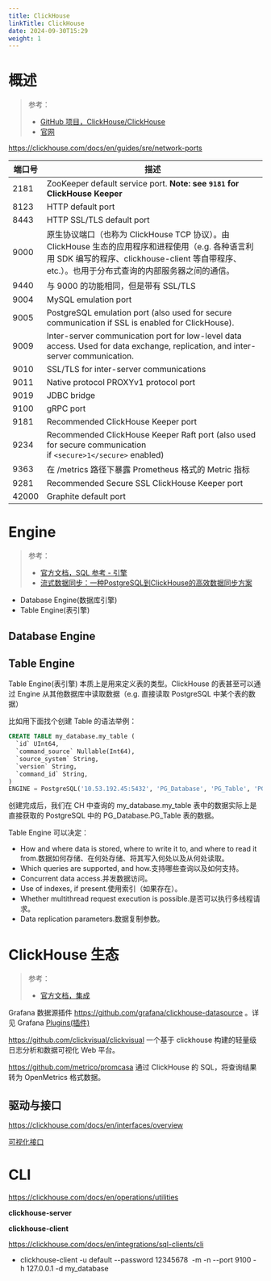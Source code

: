 ```yaml
---
title: ClickHouse
linkTitle: ClickHouse
date: 2024-09-30T15:29
weight: 1
---
```


# 概述

> 参考：
>
> - [GitHub 项目，ClickHouse/ClickHouse](https://github.com/ClickHouse/ClickHouse)
> - [官网](https://clickhouse.com/)


https://clickhouse.com/docs/en/guides/sre/network-ports

| 端口号   | 描述                                                                                                                               |
| ----- | -------------------------------------------------------------------------------------------------------------------------------- |
| 2181  | ZooKeeper default service port. **Note: see `9181` for ClickHouse Keeper**                                                       |
| 8123  | HTTP default port                                                                                                                |
| 8443  | HTTP SSL/TLS default port                                                                                                        |
| 9000  | 原生协议端口（也称为 ClickHouse TCP 协议）。由 ClickHouse 生态的应用程序和进程使用（e.g. 各种语言利用 SDK 编写的程序、clickhouse-client 等自带程序、etc.）。也用于分布式查询的内部服务器之间的通信。 |
| 9440  | 与 9000 的功能相同，但是带有 SSL/TLS                                                                                                        |
| 9004  | MySQL emulation port                                                                                                             |
| 9005  | PostgreSQL emulation port (also used for secure communication if SSL is enabled for ClickHouse).                                 |
| 9009  | Inter-server communication port for low-level data access. Used for data exchange, replication, and inter-server communication.  |
| 9010  | SSL/TLS for inter-server communications                                                                                          |
| 9011  | Native protocol PROXYv1 protocol port                                                                                            |
| 9019  | JDBC bridge                                                                                                                      |
| 9100  | gRPC port                                                                                                                        |
| 9181  | Recommended ClickHouse Keeper port                                                                                               |
| 9234  | Recommended ClickHouse Keeper Raft port (also used for secure communication if `<secure>1</secure>` enabled)                     |
| 9363  | 在 /metrics 路径下暴露 Prometheus 格式的 Metric 指标                                                                                        |
| 9281  | Recommended Secure SSL ClickHouse Keeper port                                                                                    |
| 42000 | Graphite default port                                                                                                            |

# Engine

> 参考：
>
> - [官方文档，SQL 参考 - 引擎](https://clickhouse.com/docs/en/engines)
> - [流式数据同步：一种PostgreSQL到ClickHouse的高效数据同步方案](https://juejin.cn/post/7375275474006016011)

- Database Engine(数据库引擎)
- Table Engine(表引擎)

## Database Engine


## Table Engine

Table Engine(表引擎) 本质上是用来定义表的类型。ClickHouse 的表甚至可以通过 Engine 从其他数据库中读取数据（e.g. 直接读取 PostgreSQL 中某个表的数据）

比如用下面找个创建 Table 的语法举例：

```sql
CREATE TABLE my_database.my_table (
  `id` UInt64, 
  `command_source` Nullable(Int64), 
  `source_system` String, 
  `version` String, 
  `command_id` String,
)
ENGINE = PostgreSQL('10.53.192.45:5432', 'PG_Database', 'PG_Table', 'PG_Username', 'PG_Password', 'CH_ClusterName')
```

创建完成后，我们在 CH 中查询的 my_database.my_table 表中的数据实际上是直接获取的 PostgreSQL 中的 PG_Database.PG_Table 表的数据。

Table Engine 可以决定：

- How and where data is stored, where to write it to, and where to read it from.数据如何存储、在何处存储、将其写入何处以及从何处读取。
- Which queries are supported, and how.支持哪些查询以及如何支持。
- Concurrent data access.并发数据访问。
- Use of indexes, if present.使用索引（如果存在）。
- Whether multithread request execution is possible.是否可以执行多线程请求。
- Data replication parameters.数据复制参数。

# ClickHouse 生态

> 参考：
>
> - [官方文档，集成](https://clickhouse.com/docs/en/integrations)

Grafana 数据源插件 https://github.com/grafana/clickhouse-datasource 。详见 Grafana [Plugins(插件)](docs/6.可观测性/Grafana/Plugins(插件).md)

https://github.com/clickvisual/clickvisual 一个基于 clickhouse 构建的轻量级日志分析和数据可视化 Web 平台。

https://github.com/metrico/promcasa 通过 ClickHouse 的 SQL，将查询结果转为 OpenMetrics 格式数据。

## 驱动与接口

https://clickhouse.com/docs/en/interfaces/overview

[可视化接口](https://clickhouse.com/docs/en/interfaces/third-party/gui)

# CLI

https://clickhouse.com/docs/en/operations/utilities

**clickhouse-server**

**clickhouse-client**

https://clickhouse.com/docs/en/integrations/sql-clients/cli

- clickhouse-client -u default --password 12345678  -m -n --port 9100 -h 127.0.0.1 -d my_database
